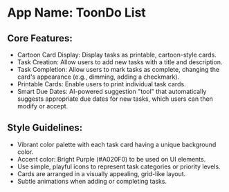 # **App Name**: ToonDo List

## Core Features:

- Cartoon Card Display: Display tasks as printable, cartoon-style cards.
- Task Creation: Allow users to add new tasks with a title and description.
- Task Completion: Allow users to mark tasks as complete, changing the card's appearance (e.g., dimming, adding a checkmark).
- Printable Cards: Enable users to print individual task cards.
- Smart Due Dates: AI-powered suggestion "tool" that automatically suggests appropriate due dates for new tasks, which users can then modify or accept.

## Style Guidelines:

- Vibrant color palette with each task card having a unique background color.
- Accent color: Bright Purple (#A020F0) to be used on UI elements.
- Use simple, playful icons to represent task categories or priority levels.
- Cards are arranged in a visually appealing, grid-like layout.
- Subtle animations when adding or completing tasks.